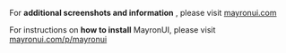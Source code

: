 For **additional screenshots and information** , please visit [mayronui.com](https://mayronui.com/)

For instructions on **how to install** MayronUI, please visit [mayronui.com/p/mayronui](https://mayronui.com/p/mayronui)
